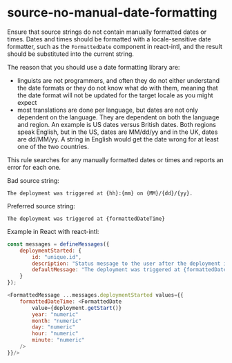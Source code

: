 # source-no-manual-date-formatting

Ensure that source strings do not contain manually formatted dates or times.
Dates and times should be formatted with a locale-sensitive date formatter,
such as the `FormattedDate` component in react-intl, and the result
should be substituted into the current string.

The reason that you should use a date formatting library are:

- linguists are not programmers, and often they do not either understand the
  date formats or they do not know what do with them, meaning that the date
  format will not be updated for the target locale as you might expect
- most translations are done per language, but dates are not only dependent
  on the language. They are dependent on both the language and region. An
  example is US dates versus British dates. Both regions speak English, but
  in the US, dates are MM/dd/yy and in the UK, dates are dd/MM/yy. A string
  in English would get the date wrong for at least one of the two countries.

This rule searches for any manually formatted dates or times and reports
an error for each one.

Bad source string:

```
The deployment was triggered at {hh}:{mm} on {MM}/{dd}/{yy}.
```

Preferred source string:

```
The deployment was triggered at {formattedDateTime}
```

Example in React with react-intl:

```js
const messages = defineMessages({
    deploymentStarted: {
        id: "unique.id",
        description: "Status message to the user after the deployment is started",
        defaultMessage: "The deployment was triggered at {formattedDateTime}"
    }
});

<FormattedMessage ...messages.deploymentStarted values={{
    formattedDateTime: <FormattedDate
        value={deployment.getStart()}
        year: "numeric"
        month: "numeric"
        day: "numeric"
        hour: "numeric"
        minute: "numeric"
    />
}}/>
```